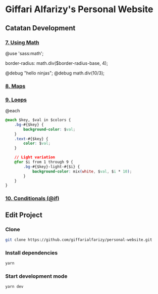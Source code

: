 # Giffari Alfarizy's Personal Website

## Catatan Development

### [7. Using Math](https://youtu.be/sXE3nwjCY_w)

@use 'sass:math';

border-radius: math.div($border-radius-base, 4);

@debug "hello ninjas";
@debug math.div(10/3);

### [8. Maps](https://youtu.be/La8wN7o-cL8)

### [9. Loops](https://youtu.be/I1lp8eSKmEs)

@each

```css
@each $key, $val in $colors {
	.bg-#{$key} {
		background-color: $val;
	}
	.text-#{$key} {
		color: $val;
	}

	// Light variation
	@for $i from 1 through 9 {
		.bg-#{$key}-light-#{$i} {
			background-color: mix(white, $val, $i * 10);
		}
	}
}
```

### [10. Conditionals (@if)](https://youtu.be/QPZOvED3N_8)

## Edit Project

### Clone

```bash
git clone https://github.com/giffarialfarizy/personal-website.git
```

### Install dependencies

```bash
yarn
```

### Start development mode

```bash
yarn dev
```
